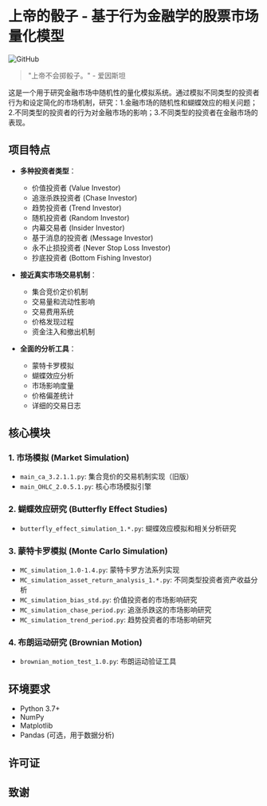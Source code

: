 # 上帝的骰子 - 基于行为金融学的股票市场量化模型

![GitHub](https://img.shields.io/github/license/your-username/gods-dice)

> "上帝不会掷骰子。" - 爱因斯坦

这是一个用于研究金融市场中随机性的量化模拟系统。通过模拟不同类型的投资者行为和设定简化的市场机制，研究：1.金融市场的随机性和蝴蝶效应的相关问题；2.不同类型的投资者的行为对金融市场的影响；3.不同类型的投资者在金融市场的表现。

## 项目特点

- **多种投资者类型**：
  - 价值投资者 (Value Investor)
  - 追涨杀跌投资者 (Chase Investor)
  - 趋势投资者 (Trend Investor)
  - 随机投资者 (Random Investor)
  - 内幕交易者 (Insider Investor)
  - 基于消息的投资者 (Message Investor)
  - 永不止损投资者 (Never Stop Loss Investor)
  - 抄底投资者 (Bottom Fishing Investor)

- **接近真实市场交易机制**：
  - 集合竞价定价机制
  - 交易量和流动性影响
  - 交易费用系统
  - 价格发现过程
  - 资金注入和撤出机制

- **全面的分析工具**：
  - 蒙特卡罗模拟
  - 蝴蝶效应分析
  - 市场影响度量
  - 价格偏差统计
  - 详细的交易日志

## 核心模块

### 1. 市场模拟 (Market Simulation)
- `main_ca_3.2.1.1.py`: 集合竞价的交易机制实现（旧版）
- `main_OHLC_2.0.5.1.py`: 核心市场模拟引擎

### 2. 蝴蝶效应研究 (Butterfly Effect Studies)
- `butterfly_effect_simulation_1.*.py`: 蝴蝶效应模拟和相关分析研究


### 3. 蒙特卡罗模拟 (Monte Carlo Simulation)
- `MC_simulation_1.0-1.4.py`: 蒙特卡罗方法系列实现
- `MC_simulation_asset_return_analysis_1.*.py`: 不同类型投资者资产收益分析
- `MC_simulation_bias_std.py`: 价值投资者的市场影响研究
- `MC_simulation_chase_period.py`: 追涨杀跌这的市场影响研究
- `MC_simulation_trend_period.py`: 趋势投资者的市场影响研究

### 4. 布朗运动研究 (Brownian Motion)
- `brownian_motion_test_1.0.py`: 布朗运动验证工具


## 环境要求
- Python 3.7+
- NumPy
- Matplotlib
- Pandas (可选，用于数据分析)


## 许可证



## 致谢



